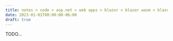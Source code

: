 ```yaml
---
title: notes > code > asp.net > web apps > blazor > blazor wasm > blazor wasm hosted
date: 2023-01-01T00:00:00-06:00
draft: true
---
```


TODO...
